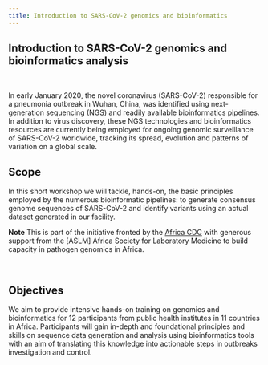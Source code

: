 ```yaml
---
title: Introduction to SARS-CoV-2 genomics and bioinformatics
---
```


## Introduction to SARS-CoV-2 genomics and bioinformatics analysis
<br>

In early January 2020, the novel coronavirus (SARS-CoV-2) responsible for a
pneumonia outbreak in Wuhan, China, was identified using next-generation
sequencing (NGS) and readily available bioinformatics pipelines. In addition to
virus discovery, these NGS technologies and bioinformatics resources are
currently being employed for ongoing genomic surveillance of SARS-CoV-2
worldwide, tracking its spread, evolution and patterns of variation on a global
scale.

## Scope
In this short workshop we will tackle, hands-on, the basic principles employed
by the numerous bioinformatic pipelines: to generate consensus genome sequences
of SARS-CoV-2 and identify variants using an actual dataset generated in our
facility.

**Note**
This is part of the initiative fronted by the [Africa
CDC](https://africacdc.org/) 
with generous support from the [ASLM] Africa
Society for Laboratory Medicine to build capacity in
pathogen genomics in Africa.

<br>

## Objectives

We aim to provide intensive hands-on training on genomics and bioinformatics for
12 participants from public health institutes in 11 countries in Africa.
Participants will gain in-depth and foundational principles and skills on
sequence data generation and analysis using bioinformatics tools with an aim of
translating this knowledge into actionable steps in outbreaks investigation and
control.

<br>